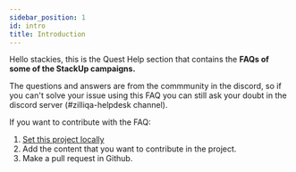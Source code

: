 ```yaml
---
sidebar_position: 1
id: intro
title: Introduction
---
```


Hello stackies, this is the Quest Help section that contains the **FAQs of some of the StackUp campaigns.**

The questions and answers are from the commmunity in the discord, so if you can't solve your issue using this FAQ you can still ask your doubt in the discord server (#zilliqa-helpdesk channel).

If you want to contribute with the FAQ:
1. [Set this project locally](../../docs/intro.md)
2. Add the content that you want to contribute in the project.
3. Make a pull request in Github.